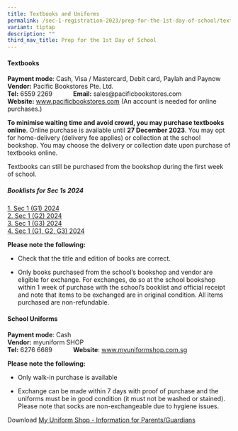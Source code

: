 ```yaml
---
title: Textbooks and Uniforms
permalink: /sec-1-registration-2023/prep-for-the-1st-day-of-school/textbooks-and-uniform/
variant: tiptap
description: ""
third_nav_title: Prep for the 1st Day of School
---
```

<h4><strong>Textbooks</strong></h4><p><strong>Payment mode</strong>: Cash, Visa / Mastercard, Debit card, Paylah and Paynow <br><strong>Vendor:</strong> Pacific Bookstores Pte. Ltd. <br><strong>Tel:</strong> 6559 2269 &nbsp;&nbsp;&nbsp;&nbsp;&nbsp;&nbsp;&nbsp;&nbsp;&nbsp;&nbsp; <strong>Email:</strong> sales@pacificbookstores.com <br><strong>Website:</strong> <a href="http://www.pacificbookstores.com" rel="noopener noreferrer nofollow" target="_blank">www.pacificbookstores.com</a> (An account is needed for online purchases.)</p><p><strong>To minimise waiting time and avoid crowd, you may purchase textbooks online</strong>. Online purchase is available until <strong>27 December 2023</strong>. You may opt for home-delivery (delivery fee applies) or collection at the school bookshop. You may choose the delivery or collection date upon purchase of textbooks online.</p><p>Textbooks can still be purchased from the bookshop during the first week of school.</p><h5><strong>Booklists for Sec 1s 2024</strong></h5><p><a href="/files/2023/AMSS_2024_Sec_1__G1__PINK.pdf" rel="noopener noreferrer nofollow" target="_blank">1. Sec 1 (G1) 2024</a> <br><a href="/files/2023/AMSS_2024_Sec_1__G2__GREEN.pdf" rel="noopener noreferrer nofollow" target="_blank">2. Sec 1 (G2) 2024</a> <br><a href="/files/2023/AMSS_2024_Sec_1__G3__BLUE.pdf" rel="noopener noreferrer nofollow" target="_blank">3. Sec 1 (G3) 2024</a> <br><a href="/files/2023/AMSS_2024_Sec_1__G3_2_1__WHITE.pdf" rel="noopener noreferrer nofollow" target="_blank">4. Sec 1 (G1, G2, G3) 2024</a></p><p><strong>Please note the following:</strong> <br></p><ul data-tight="true" class="tight"><li><p>Check that the title and edition of books are correct.</p></li><li><p>Only books purchased from the school’s bookshop and vendor are eligible for exchange. For exchanges, do so at the school bookshop within 1 week of purchase with the school’s booklist and official receipt and note that items to be exchanged are in original condition. All items purchased are non-refundable.</p></li></ul><h4><strong>School Uniforms</strong></h4><p><strong>Payment mode</strong>: Cash <br><strong>Vendor:</strong> myuniform SHOP <br><strong>Tel:</strong> 6276 6689 &nbsp;&nbsp;&nbsp;&nbsp;&nbsp;&nbsp;&nbsp;&nbsp;&nbsp;&nbsp; <strong>Website</strong>: <a href="http://www.myuniformshop.com.sg" rel="noopener noreferrer nofollow" target="_blank">www.myuniformshop.com.sg</a></p><p><strong>Please note the following:</strong> <br></p><ul data-tight="true" class="tight"><li><p>Only walk-in purchase is available <br></p></li><li><p>Exchange can be made within 7 days with proof of purchase and the uniforms must be in good condition (it must not be washed or stained). Please note that socks are non-exchangeable due to hygiene issues.</p></li></ul><p>Download <a href="/files/My_Uniform_Shop__ASIA__Pte_Ltd___Admiralty_Secondary_School_2023.pdf" rel="noopener noreferrer nofollow" target="_blank">My Uniform Shop - Information for Parents/Guardians</a></p>